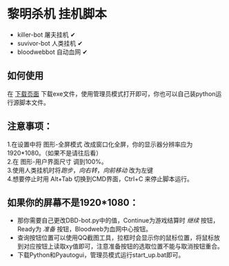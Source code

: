 # **黎明杀机 挂机脚本**  

- killer-bot 屠夫挂机 &#x2714;  
- suvivor-bot 人类挂机 &#x2714;  
- bloodwebbot 自动血网 &#x2714;  

## 如何使用
在 [下载页面](https://github.com/7urtle/Deadbydaylight-Farming-Bot/releases) 下载exe文件，使用管理员模式打开即可，你也可以自己装python运行源脚本文件。  

## 注意事项：  
1.在设置中将 图形-全屏模式 改成窗口化全屏，你的显示器分辨率应为1920\*1080。（如果不是请往后看）   
2.在 图形-用户界面尺寸 调到100%。  
3.使用人类挂机时将*跑步*，*向右转*，*向前移动* 改为左键  
4.想要停止时用 Alt+Tab 切换到CMD界面，Ctrl+C 来停止脚本运行。  

## 如果你的屏幕不是1920*1080：   
- 那你需要自己更改DBD-bot.py中的值，Continue为游戏结算时 *继续* 按钮，Ready为 *准备* 按钮，Bloodweb为血网中心按钮。   
- 查询按钮位置可以使用QQ截图工具，拉框时会显示你的鼠标位置，将鼠标放到对应按钮上读取xy值即可，注意准备按钮的选取位置不能与取消按钮重合。   
- 下载Python和Pyautogui，管理员模式运行start_up.bat即可。  



